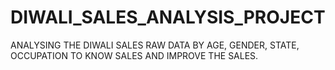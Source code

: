 # DIWALI_SALES_ANALYSIS_PROJECT
ANALYSING THE DIWALI SALES RAW DATA BY AGE, GENDER, STATE, OCCUPATION TO KNOW SALES AND IMPROVE THE SALES.
